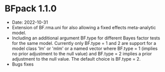 # BFpack 1.1.0

* Date: 2022-10-31
* Extension of BF.rma.uni for also allowing a fixed effects meta-analytic model.
* Including an additional argument BF.type for different Bayes factor tests for the same model. Currently only BF.type = 1 and 2 are support for a model class 'lm' or 'mlm' or a named vector where BF.type = 1 (implies no prior adjustment to the null value) and BF.type = 2 implies a prior adjustment to the null value. The default choice is BF.type = 2.
* Bugs fixes

